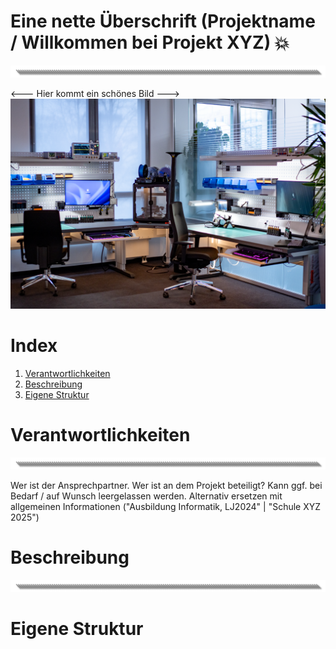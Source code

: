 # Eine nette Überschrift (Projektname / Willkommen bei Projekt XYZ) 💥
![image](https://github.com/Rohde-Schwarz-Garage/.github/blob/main/ressources/graphics/2024_03_13_Trennbanner_GitHub_Grey_Transparent.png?raw=true)

<--- Hier kommt ein schönes Bild --->
![image](https://github.com/Rohde-Schwarz-Garage/.github/blob/main/ressources/pictures/Garage_03.png?raw=true)

# Index

1. [Verantwortlichkeiten](#Verantwortlichkeiten)
2. [Beschreibung](#Beschreibung)
3. [Eigene Struktur](#Eigene-Struktur)

# Verantwortlichkeiten
![image](https://github.com/Rohde-Schwarz-Garage/.github/blob/main/ressources/graphics/2024_03_13_Trennbanner_GitHub_Grey_Transparent.png?raw=true)

Wer ist der Ansprechpartner. Wer ist an dem Projekt beteiligt? Kann ggf. bei Bedarf / auf Wunsch leergelassen werden. Alternativ ersetzen mit allgemeinen Informationen ("Ausbildung Informatik, LJ2024" | "Schule XYZ 2025")

# Beschreibung
![image](https://github.com/Rohde-Schwarz-Garage/.github/blob/main/ressources/graphics/2024_03_13_Trennbanner_GitHub_Grey_Transparent.png?raw=true)

# Eigene Struktur
